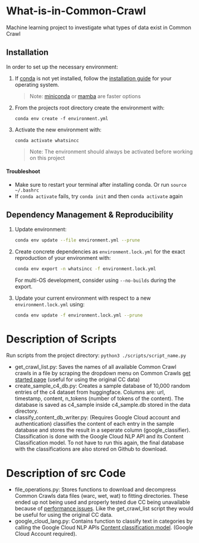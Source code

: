 # What-is-in-Common-Crawl
Machine learning project to investigate what types of data exist in Common Crawl

## Installation

In order to set up the necessary environment:

1. If [conda] is not yet installed, follow the [installation guide] for your operating system.
   > Note: [miniconda] or [mamba] are faster options
2. From the projects root directory create the environment with:
   ```
   conda env create -f environment.yml
   ```
3. Activate the new environment with:
   ```
   conda activate whatsincc
   ```
   > Note: The environment should always be activated before working on this project
#### Troubleshoot
- Make sure to restart your terminal after installing conda. Or run ```source ~/.bashrc```
- If ```conda activate``` fails, try ```conda init``` and then ```conda activate``` again


## Dependency Management & Reproducibility

1. Update environment:
   ```bash
   conda env update --file environment.yml --prune
   ```

2. Create concrete dependencies as `environment.lock.yml` for the exact reproduction of your
   environment with:
   ```bash
   conda env export -n whatsincc -f environment.lock.yml
   ```
   For multi-OS development, consider using `--no-builds` during the export.
3. Update your current environment with respect to a new `environment.lock.yml` using:
   ```bash
   conda env update -f environment.lock.yml --prune
   ```
# Description of Scripts
Run scripts from the project directory: ```python3 ./scripts/script_name.py```
- get_crawl_list.py: Saves the names of all available Common Crawl crawls in a file by scraping the dropdown menu on Common Crawls [get started page] (useful for using the original CC data)
- create_sample_c4_db.py: Creates a sample database of 10,000 random entries of the c4 dataset from huggingface. Columns are: url, timestamp, content, n_tokens (number of tokens of the content). The database is saved as c4_sample inside c4_sample.db stored in the data directory.
- classify_content_db_writer.py: (Requires Google Cloud account and authentication) classifies the content of each entry in the sample database and stores the result in a seperate column (google_classifier). Classification is done with the Google Cloud NLP API and its Content Classification model. To not have to run this again, the final database with the classifications are also stored on Github to download.

# Description of src Code
- file_operations.py: Stores functions to download and decompress Common Crawls data files (warc, wet, wat) to fitting directories. These ended up not being used and properly tested due CC being unavailable because of [performance issues]. Like the get_crawl_list script they would be useful for using the original CC data.
- google_cloud_lang.py: Contains function to classify text in categories by calling the Google Cloud NLP APIs [Content classification model]. (Google Cloud Account required).

[conda]: https://docs.conda.io/
[installation guide]: https://docs.conda.io/projects/conda/en/latest/user-guide/install/index.html
[miniconda]: https://docs.conda.io/en/latest/miniconda.html
[mamba]: https://mamba.readthedocs.io/en/latest/installation.html#installation
[get started page]: https://commoncrawl.org/get-started
[performance issues]: https://commoncrawl.org/blog/oct-nov-2023-performance-issues
[Content classification model]: https://cloud.google.com/natural-language/docs/classifying-text
